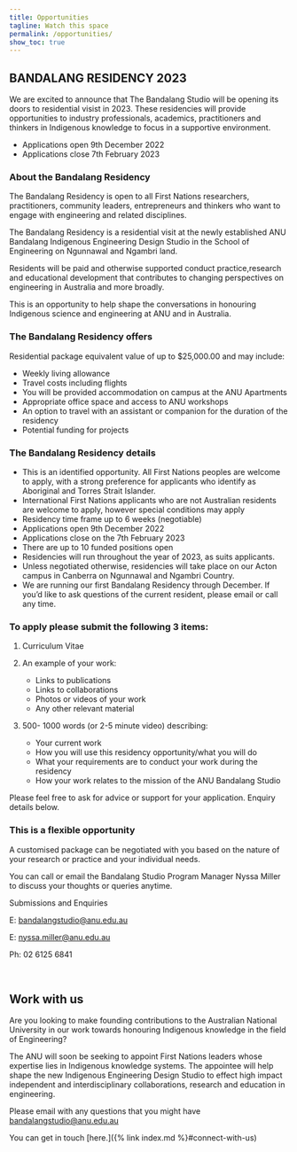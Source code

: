 ```yaml
---
title: Opportunities
tagline: Watch this space
permalink: /opportunities/
show_toc: true
---
```


## BANDALANG RESIDENCY 2023

We are excited to announce that The Bandalang Studio will be opening its doors to residential visist in 2023. These residencies will provide opportunities to industry professionals, academics, practitioners and thinkers in Indigenous knowledge to focus in a supportive environment. 


- Applications open 9th December 2022 
- Applications close 7th February 2023

### About the Bandalang Residency 

The Bandalang Residency is open to all First Nations researchers, practitioners, community leaders, entrepreneurs and thinkers who want to engage with engineering and related disciplines. 

The Bandalang Residency is a residential visit at the newly established ANU Bandalang Indigenous Engineering Design Studio in the School of Engineering on Ngunnawal and Ngambri land. 

Residents will be paid and otherwise supported conduct practice,research and educational development that contributes to changing perspectives on engineering in Australia and more broadly.   

This is an opportunity to help shape the conversations in honouring Indigenous science and engineering at ANU and in Australia. 

### The Bandalang Residency offers

Residential package equivalent value of up to $25,000.00 and may include:
-	Weekly living allowance
-	Travel costs including flights 
-	You will be provided accommodation on campus at the ANU Apartments
-	Appropriate office space and access to ANU workshops
-	An option to travel with an assistant or companion for the duration of the residency
-	Potential funding for projects

### The Bandalang Residency details 

-	This is an identified opportunity. All First Nations peoples are welcome to apply, with a strong preference for applicants who identify as Aboriginal and Torres Strait Islander. 
-	International First Nations applicants who are not Australian residents are welcome to apply, however special conditions may apply
-	Residency time frame up to 6 weeks (negotiable)
-	Applications open 9th December 2022
-	Applications close on the 7th February 2023
-	There are up to 10 funded positions open
-	Residencies will run throughout the year of 2023, as suits applicants.
-	Unless negotiated otherwise, residencies will take place on our Acton campus in Canberra on Ngunnawal and Ngambri Country.
-	We are running our first Bandalang Residency through December. If you’d like to ask questions of the current resident, please email or call any time. 

### To apply please submit the following 3 items:

1.	Curriculum Vitae
2.	An example of your work:
	-	Links to publications
	-	Links to collaborations
	-	Photos or videos of your work
	-	Any other relevant material 

3.	500- 1000 words (or 2-5 minute video) describing:
	-	Your current work
	-	How you will use this residency opportunity/what you will do
	-	What your requirements are to conduct your work during the residency
	-	How your work relates to the mission of the ANU Bandalang Studio 

Please feel free to ask for advice or support for your application. Enquiry details below.

### This is a flexible opportunity 

A customised package can be negotiated with you based on the nature of your research or practice and your individual needs. 

You can call or email the Bandalang Studio Program Manager Nyssa Miller to discuss your thoughts or queries anytime.

Submissions and Enquiries

E: bandalangstudio@anu.edu.au

E: nyssa.miller@anu.edu.au

Ph: 02 6125 6841


<br/>


## Work with us

Are you looking to make founding contributions to the Australian National University in our work towards honouring Indigenous knowledge in the field of Engineering? 

The ANU will soon be seeking to appoint First Nations leaders whose expertise lies in Indigenous knowledge systems. The appointee will help shape the new Indigenous Engineering Design Studio to effect high impact independent and interdisciplinary collaborations, research and education in engineering. 


Please email with any questions that you might have bandalangstudio@anu.edu.au

You can get in touch [here.]({% link index.md %}#connect-with-us)


